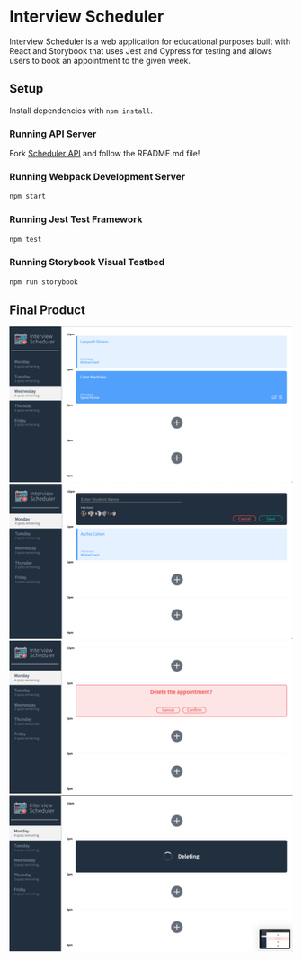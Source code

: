 # Interview Scheduler

Interview Scheduler is a web application for educational purposes built with React and Storybook that uses Jest and Cypress for testing and allows users to book an appointment to the given week.

## Setup

Install dependencies with `npm install`. 

### Running API Server
 
Fork [Scheduler API](https://github.com/lighthouse-labs/scheduler-api) and follow the README.md file!


### Running Webpack Development Server

```sh
npm start
```

### Running Jest Test Framework

```sh
npm test
```

### Running Storybook Visual Testbed

```sh
npm run storybook
```


## Final Product

!["Scheduler single page view"](./docs/mainpage.png)
!["Adding a new appointment"](./docs/add-new.png)
!["Deleting an existing appointment"](./docs/delete-confirmation.png)
!["Delete process after confirmation"](./docs/deleting-status.png)
